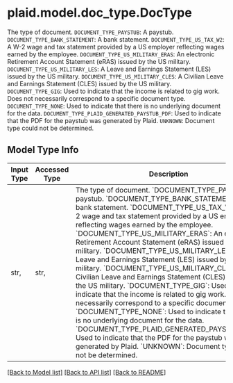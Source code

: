 # plaid.model.doc_type.DocType

The type of document.  `DOCUMENT_TYPE_PAYSTUB`: A paystub.  `DOCUMENT_TYPE_BANK_STATEMENT`: A bank statement.  `DOCUMENT_TYPE_US_TAX_W2`: A W-2 wage and tax statement provided by a US employer reflecting wages earned by the employee.  `DOCUMENT_TYPE_US_MILITARY_ERAS`: An electronic Retirement Account Statement (eRAS) issued by the US military.  `DOCUMENT_TYPE_US_MILITARY_LES`: A Leave and Earnings Statement (LES) issued by the US military.  `DOCUMENT_TYPE_US_MILITARY_CLES`: A Civilian Leave and Earnings Statement (CLES) issued by the US military.  `DOCUMENT_TYPE_GIG`: Used to indicate that the income is related to gig work. Does not necessarily correspond to a specific document type.  `DOCUMENT_TYPE_NONE`: Used to indicate that there is no underlying document for the data.  `DOCUMENT_TYPE_PLAID_GENERATED_PAYSTUB_PDF`: Used to indicate that the PDF for the paystub was generated by Plaid.  `UNKNOWN`: Document type could not be determined.

## Model Type Info
Input Type | Accessed Type | Description | Notes
------------ | ------------- | ------------- | -------------
str,  | str,  | The type of document.  &#x60;DOCUMENT_TYPE_PAYSTUB&#x60;: A paystub.  &#x60;DOCUMENT_TYPE_BANK_STATEMENT&#x60;: A bank statement.  &#x60;DOCUMENT_TYPE_US_TAX_W2&#x60;: A W-2 wage and tax statement provided by a US employer reflecting wages earned by the employee.  &#x60;DOCUMENT_TYPE_US_MILITARY_ERAS&#x60;: An electronic Retirement Account Statement (eRAS) issued by the US military.  &#x60;DOCUMENT_TYPE_US_MILITARY_LES&#x60;: A Leave and Earnings Statement (LES) issued by the US military.  &#x60;DOCUMENT_TYPE_US_MILITARY_CLES&#x60;: A Civilian Leave and Earnings Statement (CLES) issued by the US military.  &#x60;DOCUMENT_TYPE_GIG&#x60;: Used to indicate that the income is related to gig work. Does not necessarily correspond to a specific document type.  &#x60;DOCUMENT_TYPE_NONE&#x60;: Used to indicate that there is no underlying document for the data.  &#x60;DOCUMENT_TYPE_PLAID_GENERATED_PAYSTUB_PDF&#x60;: Used to indicate that the PDF for the paystub was generated by Plaid.  &#x60;UNKNOWN&#x60;: Document type could not be determined. | must be one of ["UNKNOWN", "DOCUMENT_TYPE_PAYSTUB", "DOCUMENT_TYPE_BANK_STATEMENT", "DOCUMENT_TYPE_US_TAX_W2", "DOCUMENT_TYPE_US_MILITARY_ERAS", "DOCUMENT_TYPE_US_MILITARY_LES", "DOCUMENT_TYPE_US_MILITARY_CLES", "DOCUMENT_TYPE_GIG", "DOCUMENT_TYPE_NONE", "DOCUMENT_TYPE_US_TAX_1099_MISC", "DOCUMENT_TYPE_US_TAX_1099_K", "DOCUMENT_TYPE_PLAID_GENERATED_PAYSTUB_PDF", ] 

[[Back to Model list]](../../README.md#documentation-for-models) [[Back to API list]](../../README.md#documentation-for-api-endpoints) [[Back to README]](../../README.md)

